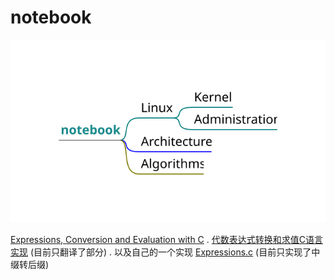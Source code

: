 # notebook

![](notebook.svg)

[Expressions, Conversion and Evaluation with C](https://github.com/hardboydu/notebook/blob/master/Expressions.zip) . [代数表达式转换和求值C语言实现](https://github.com/hardboydu/notebook/blob/master/Expressions.md) (目前只翻译了部分) . 以及自己的一个实现 [Expressions.c](https://github.com/hardboydu/notebook/blob/master/Expressions.c) (目前只实现了中缀转后缀)
